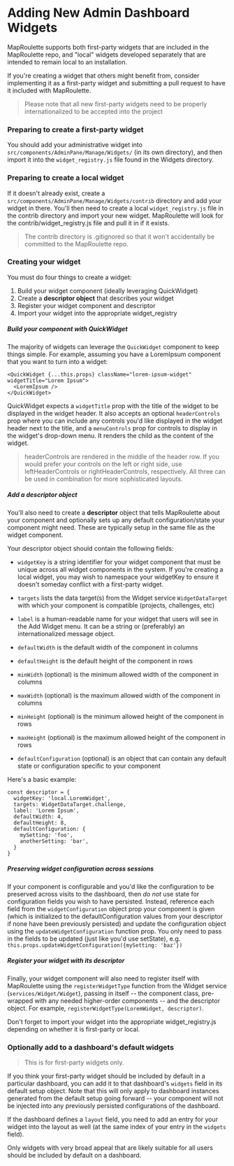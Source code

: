# Adding New Admin Dashboard Widgets

MapRoulette supports both first-party widgets that are included in the
MapRoulette repo, and "local" widgets developed separately that are intended to
remain local to an installation.

If you're creating a widget that others might benefit from, consider
implementing it as a first-party widget and submitting a pull request to have
it included with MapRoulette.

> Please note that all new first-party widgets need to be properly
> internationalized to be accepted into the project

### Preparing to create a first-party widget

You should add your administrative widget into
`src/components/AdminPane/Manage/Widgets/` (in its own directory), and then
import it into the `widget_registry.js` file found in the Widgets directory.

### Preparing to create a local widget

If it doesn't already exist, create a
`src/components/AdminPane/Manage/Widgets/contrib` directory and add your widget
in there. You'll then need to create a local `widget_registry.js` file in the
contrib directory and import your new widget. MapRoulette will look for the
contrib/widget_registry.js file and pull it in if it exists.

> The contrib directory is .gitignored so that it won't accidentally be
> committed to the MapRoulette repo.

### Creating your widget

You must do four things to create a widget:

1. Build your widget component (ideally leveraging QuickWidget)
2. Create a **descriptor object** that describes your widget
3. Register your widget component and descriptor
4. Import your widget into the appropriate widget_registry

##### Build your component with QuickWidget
The majority of widgets can leverage the `QuickWidget` component to keep things
simple. For example, assuming you have a LoremIpsum component that you want to
turn into a widget:

```
<QuickWidget {...this.props} className="lorem-ipsum-widget" widgetTitle="Lorem Ipsum">
  <LoremIpsum />
</QuickWidget>
```

QuickWidget expects a `widgetTitle` prop with the title of the widget to be
displayed in the widget header. It also accepts an optional `headerControls`
prop where you can include any controls you'd like displayed in the widget
header next to the title, and a `menuControls` prop for controls to display in
the widget's drop-down menu. It renders the child as the content of the
widget.

> headerControls are rendered in the middle of the header row. If you would
> prefer your controls on the left or right side, use leftHeaderControls or
> rightHeaderControls, respectively. All three can be used in combination
> for more sophisticated layouts.

##### Add a descriptor object
You'll also need to create a **descriptor** object that tells MapRoulette
about your component and optionally sets up any default configuration/state
your component might need. These are typically setup in the same file as the
widget component.

Your descriptor object should contain the following fields:

* `widgetKey` is a string identifier for your widget component that must be
unique across all widget components in the system. If you're creating a local
widget, you may wish to namespace your widgetKey to ensure it doesn't someday
conflict with a first-party widget.

* `targets` lists the data target(s) from the Widget service
`WidgetDataTarget` with which your component is compatible (projects,
challenges, etc)

* `label` is a human-readable name for your widget that users will see in the
Add Widget menu. It can be a string or (preferably) an internationalized
message object.

* `defaultWidth` is the default width of the component in columns

* `defaultHeight` is the default height of the component in rows

* `minWidth` (optional) is the minimum allowed width of the component in
columns

* `maxWidth` (optional) is the maximum allowed width of the component in
columns

* `minHeight` (optional) is the minimum allowed height of the component in rows

* `maxHeight` (optional) is the maximum allowed height of the component in rows

* `defaultConfiguration` (optional) is an object that can contain any default
state or configuration specific to your component

Here's a basic example:

```
const descriptor = {
  widgetKey: 'local.LoremWidget',
  targets: WidgetDataTarget.challenge,
  label: 'Lorem Ipsum',
  defaultWidth: 4,
  defaultHeight: 8,
  defaultConfiguration: {
    mySetting: 'foo',
    anotherSetting: 'bar',
  }
}
```

##### Preserving widget configuration across sessions
If your component is configurable and you'd like the configuration to be
preserved across visits to the dashboard, then *do not* use state for
configuration fields you wish to have persisted. Instead, reference each field
from the `widgetConfiguration` object prop your component is given (which is
initialized to the defaultConfiguration values from your descriptor if none
have been previously persisted) and update the configuration object using the
`updateWidgetConfiguration` function prop. You only need to pass in the fields
to be updated (just like you'd use setState), e.g.
`this.props.updateWidgetConfiguration({mySetting: 'baz'})`

##### Register your widget with its descriptor
Finally, your widget component will also need to register itself with
MapRoulette using the `registerWidgetType` function from the Widget service
(`services/Widget/Widget`), passing in itself -- the component class,
pre-wrapped with any needed higher-order components -- and the descriptor
object. For example, `registerWidgetType(LoremWidget, descriptor)`.

Don't forget to import your widget into the appropriate widget_registry.js
depending on whether it is first-party or local.


### Optionally add to a dashboard's default widgets
> This is for first-party widgets only.

If you think your first-party widget should be included by default in a particular
dashboard, you can add it to that dashboard's `widgets` field in its default
setup object. Note that this will only apply to dashboard instances generated
from the default setup going forward -- your component will not be injected
into any previously persisted configurations of the dashboard.

If the dashboard defines a `layout` field, you need to add an entry for your
widget into the layout as well (at the same index of your entry in the `widgets`
field).

Only widgets with very broad appeal that are likely suitable for all users
should be included by default on a dashboard.
